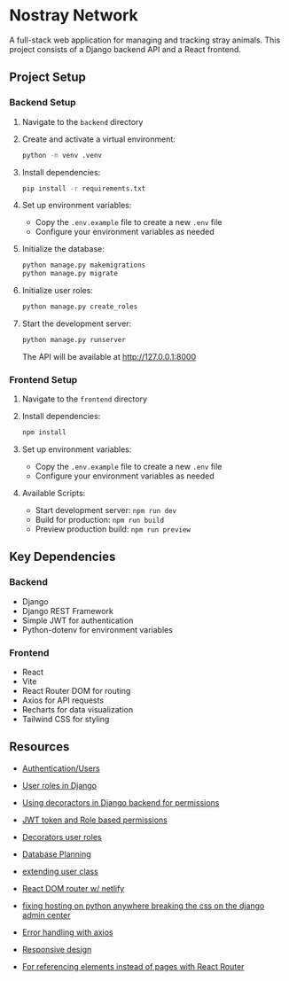 # Nostray Network

A full-stack web application for managing and tracking stray animals. This project consists of a Django backend API and a React frontend.

## Project Setup

### Backend Setup

1. Navigate to the `backend` directory

2. Create and activate a virtual environment:

   ```bash
   python -m venv .venv
   ```

3. Install dependencies:

   ```bash
   pip install -r requirements.txt
   ```

4. Set up environment variables:

   - Copy the `.env.example` file to create a new `.env` file
   - Configure your environment variables as needed

5. Initialize the database:

   ```bash
   python manage.py makemigrations
   python manage.py migrate
   ```

6. Initialize user roles:

   ```bash
   python manage.py create_roles
   ```

7. Start the development server:
   ```bash
   python manage.py runserver
   ```
   The API will be available at http://127.0.0.1:8000

### Frontend Setup

1. Navigate to the `frontend` directory

2. Install dependencies:

   ```bash
   npm install
   ```

3. Set up environment variables:

   - Copy the `.env.example` file to create a new `.env` file
   - Configure your environment variables as needed

4. Available Scripts:
   - Start development server: `npm run dev`
   - Build for production: `npm run build`
   - Preview production build: `npm run preview`

## Key Dependencies

### Backend

- Django
- Django REST Framework
- Simple JWT for authentication
- Python-dotenv for environment variables

### Frontend

- React
- Vite
- React Router DOM for routing
- Axios for API requests
- Recharts for data visualization
- Tailwind CSS for styling

## Resources

- [Authentication/Users](https://www.youtube.com/watch?v=c-QsfbznSXI)

- [User roles in Django](https://medium.com/@farad.dev/managing-user-permissions-and-roles-in-django-a-hands-on-guide-f0ac6fa1f354)

- [Using decoractors in Django backend for permissions](https://www.youtube.com/watch?v=eBsc65jTKvw)
- [JWT token and Role based permissions](https://www.youtube.com/watch?v=5JG5PyU1CXI)
- [Decorators user roles](https://medium.com/@farad.dev/managing-user-permissions-and-roles-in-django-a-hands-on-guide-f0ac6fa1f354)

- [Database Planning](https://www.drawdb.app/)
- [extending user class](https://simpleisbetterthancomplex.com/tutorial/2016/07/22/how-to-extend-django-user-model.html)
- [React DOM router w/ netlify](https://answers.netlify.com/t/netlify-page-not-found-when-sharing-react-router-dom-based-links/11744/8)
- [fixing hosting on python anywhere breaking the css on the django admin center](https://stackoverflow.com/questions/76985252/pythonanywhere-admin-site-css-is-broken-in-django)

- [Error handling with axios](https://stackoverflow.com/questions/49967779/axios-handling-errors)
- [Responsive design](https://stackoverflow.com/questions/68723590/how-to-set-an-element-to-show-on-medium-screen-and-below-in-tailwind)
- [For referencing elements instead of pages with React Router](https://dev.to/mindactuate/scroll-to-anchor-element-with-react-router-v6-38op)
